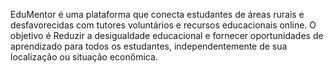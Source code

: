 EduMentor é uma plataforma que conecta estudantes de áreas rurais e desfavorecidas com tutores voluntários e recursos educacionais online. O objetivo é Reduzir a desigualdade educacional e fornecer oportunidades de aprendizado para todos os estudantes, independentemente de sua localização ou situação econômica.

